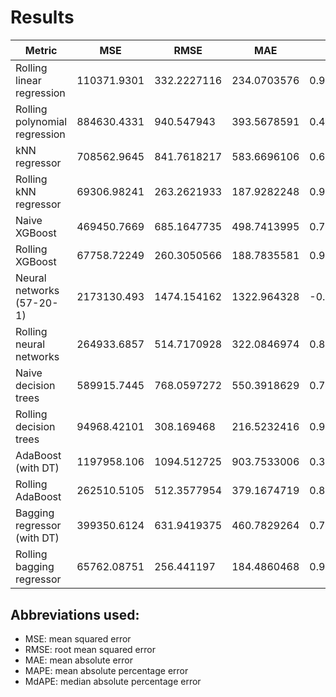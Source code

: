 # Results

| Metric                        | MSE         | RMSE        | MAE         | $R^2$              | MAPE        | MdAPE       |
| ----------------------------- | ----------- | ----------- | ----------- | --------------- | ----------- | ----------- |
| Rolling linear regression     | 110371.9301 | 332.2227116 | 234.0703576 | 0.9403432378    | 7.636594873 | 5.86419415  |
| Rolling polynomial regression | 884630.4331 | 940.547943  | 393.5678591 | 0.4983602673    | 12.2984977  | 5.491194888 |
| kNN regressor                 | 708562.9645 | 841.7618217 | 583.6696106 | 0.6447619117    | 10.37620696 | 8.242460991 |
| Rolling kNN regressor         | 69306.98241 | 263.2621933 | 187.9282248 | 0.9625391151    | 6.412249097 | 4.733349022 |
| Naive XGBoost                 | 469450.7669 | 685.1647735 | 498.7413995 | 0.7646408275    | 8.971157778 | 7.471825957 |
| Rolling XGBoost               | 67758.72249 | 260.3050566 | 188.7835581 | 0.9633759599    | 6.501568004 | 4.831666041 |
| Neural networks (57-20-1)     | 2173130.493 | 1474.154162 | 1322.964328 | \-0.08949911367 | 24.5471328  | 25.18931498 |
| Rolling neural networks       | 264933.6857 | 514.7170928 | 322.0846974 | 0.8566008466    | 10.2374128  | 7.382278679 |
| Naive decision trees          | 589915.7445 | 768.0597272 | 550.3918629 | 0.7042457031    | 10.05114227 | 8.073536906 |
| Rolling decision trees        | 94968.42101 | 308.169468  | 216.5232416 | 0.9486689369    | 7.211369358 | 5.384585412 |
| AdaBoost (with DT)            | 1197958.106 | 1094.512725 | 903.7533006 | 0.3994036256    | 18.42378427 | 16.25435846 |
| Rolling AdaBoost              | 262510.5105 | 512.3577954 | 379.1674719 | 0.8581113234    | 12.16986269 | 9.953531307 |
| Bagging regressor (with DT)   | 399350.6124 | 631.9419375 | 460.7829264 | 0.7997855445    | 8.243560544 | 6.856250353 |
| Rolling bagging regressor     | 65762.08751 | 256.441197  | 184.4860468 | 0.9644551544    | 6.295581978 | 4.707222345 |

## Abbreviations used:

* MSE: mean squared error
* RMSE: root mean squared error
* MAE: mean absolute error
* MAPE: mean absolute percentage error
* MdAPE: median absolute percentage error
